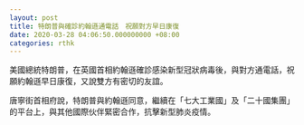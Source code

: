 ```yaml
---
layout: post
title: 特朗普與確診約翰遜通電話　祝願對方早日康復
date: 2020-03-28 04:06:50.000000000 +08:00
categories: rthk
---
```


美國總統特朗普，在英國首相約翰遜確診感染新型冠狀病毒後，與對方通電話，祝願約翰遜早日康復，又說雙方有密切的友誼。

唐寧街首相府說，特朗普與約翰遜同意，繼續在「七大工業國」及「二十國集團」的平台上，與其他國際伙伴緊密合作，抗擊新型肺炎疫情。
